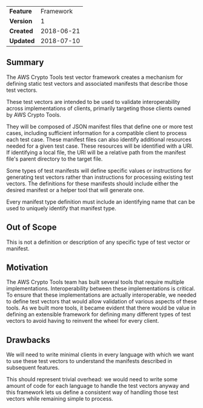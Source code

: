 
|           |          |
|:----------|:---------|
|__Feature__|Framework |
|__Version__|1         |
|__Created__|2018-06-21|
|__Updated__|2018-07-10|

## Summary

The AWS Crypto Tools test vector framework creates a mechanism for defining static test
vectors and associated manifests that describe those test vectors.

These test vectors are intended to be used to validate interoperability across implementations
of clients, primarily targeting those clients owned by AWS Crypto Tools.

They will be composed of JSON manifest files that define one or more test cases, including sufficient 
information for a compatible client to process each test case. These manifest files can also 
identify additional resources needed for a given test case. These resources will be identified 
with a URI. If identifying a local file, the URI will be a relative path from the manifest file's 
parent directory to the target file.

Some types of test manifests will define specific values or instructions for generating test vectors
rather than instructions for processing existing test vectors. The definitions for these manifests 
should include either the desired manifest or a helper tool that will generate one.

Every manifest type definition must include an identifying name that can be used to uniquely 
identify that manifest type.

## Out of Scope

This is not a definition or description of any specific type of test vector or manifest.

## Motivation

The AWS Crypto Tools team has built several tools that require multiple implementations.
Interoperability between these implementations is critical. To ensure that these implementations
are actually interoperable, we needed to define test vectors that would allow validation
of various aspects of these tools. As we built more tools, it became evident that there
would be value in defining an extensible framework for defining many different types of
test vectors to avoid having to reinvent the wheel for every client.

## Drawbacks

We will need to write minimal clients in every language with which we want to use these test
vectors to understand the manifests described in subsequent features.

This should represent trivial overhead: we would need to write some amount of code for each
language to handle the test vectors anyway and this framework lets us define a consistent
way of handling those test vectors while remaining simple to process.
